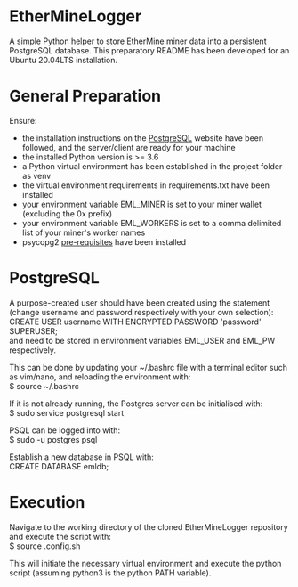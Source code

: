 # EtherMineLogger
A simple Python helper to store EtherMine miner data into a persistent PostgreSQL database.
This preparatory README has been developed for an Ubuntu 20.04LTS installation.

# General Preparation
Ensure:
<ul>
    <li>the installation instructions on the <a href="https://www.postgresql.org/">PostgreSQL<a> website have been followed, and the server/client are ready for your machine</li>
    <li>the installed Python version is >= 3.6</li>
    <li>a Python virtual environment has been established in the project folder as venv</li>
    <li>the virtual environment requirements in requirements.txt have been installed</li>
    <li>your environment variable EML_MINER is set to your miner wallet (excluding the 0x prefix)</li>
    <li>your environment variable EML_WORKERS is set to a comma delimited list of your miner's worker names</li>
    <li>psycopg2 <a href="https://www.psycopg.org/install/">pre-requisites</a> have been installed</li>
</ul>
      
# PostgreSQL
A purpose-created user should have been created using the statement (change username and password respectively with your own selection):<br>
    CREATE USER username WITH ENCRYPTED PASSWORD 'password' SUPERUSER;<br>
<username> and <password> need to be stored in environment variables EML_USER and EML_PW respectively.

This can be done by updating your ~/.bashrc file with a terminal editor such as vim/nano, and reloading the environment with:<br>
    $ source ~/.bashrc
    
If it is not already running, the Postgres server can be initialised with:<br>
    $ sudo service postgresql start

PSQL can be logged into with:<br>
    $ sudo -u postgres psql

Establish a new database in PSQL with:<br>
    CREATE DATABASE emldb;
    
# Execution
Navigate to the working directory of the cloned EtherMineLogger repository and execute the script with:<br>
    $ source .config.sh

This will initiate the necessary virtual environment and execute the python script (assuming python3 is the python PATH variable).
